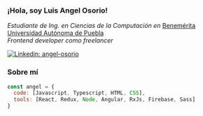 ### ¡Hola, soy Luis Angel Osorio! 
*Estudiante de Ing. en Ciencias de la Computación en* <a href="https://www.buap.mx/">Benemérita Universidad Autónoma de Puebla</a>\
*Frontend developer como freelancer*

[![Linkedin: angel-osorio](https://img.shields.io/badge/-angelosorio-blue?style=flat-square&logo=Linkedin&logoColor=white&link=hhttps://www.linkedin.com/in/angel-osorio///)](https://www.linkedin.com/in/angel-osorio/)

### Sobre mí

```javascript
const angel = {
  code: [Javascript, Typescript, HTML, CSS],
  tools: [React, Redux, Node, Angular, RxJs, Firebase, Sass]
}
```


<!--
**Nachtgestalt06/Nachtgestalt06** is a ✨ _special_ ✨ repository because its `README.md` (this file) appears on your GitHub profile.

Here are some ideas to get you started:

- 🔭 I’m currently working on ...
- 🌱 I’m currently learning ...
- 👯 I’m looking to collaborate on ...
- 🤔 I’m looking for help with ...
- 💬 Ask me about ...
- 📫 How to reach me: ...
- 😄 Pronouns: ...
- ⚡ Fun fact: ...
-->
